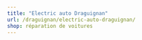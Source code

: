 ```yaml
---
title: "Electric auto Draguignan"
url: /draguignan/electric-auto-draguignan/
shop: réparation de voitures
---
```

